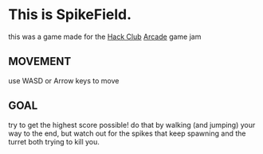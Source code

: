 # This is SpikeField.
this was a game made for the [Hack Club](https://hackclub.com/) [Arcade](https://hackclub.com/arcade/) game jam

## MOVEMENT
 use WASD or Arrow keys to move

## GOAL
try to get the highest score possible!
do that by walking (and jumping) your way to the end, but watch out for the spikes that keep spawning and the turret both trying to kill you.


